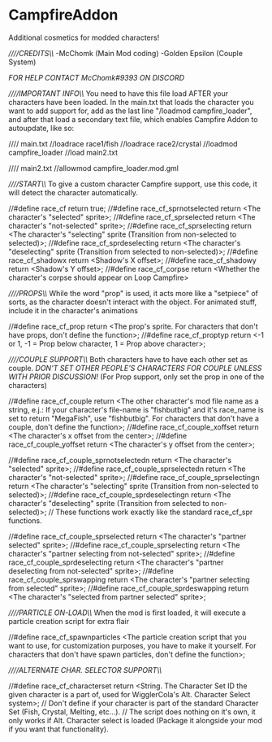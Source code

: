 # CampfireAddon
Additional cosmetics for modded characters!

*////CREDITS\\\\*
-McChomk (Main Mod coding)
-Golden Epsilon (Couple System)
	
*FOR HELP CONTACT McChomk#9393 ON DISCORD*

*////IMPORTANT INFO\\\\*
You need to have this file load AFTER your characters have been loaded.
In the main.txt that loads the character you want to add support for,
add as the last line "/loadmod campfire_loader", and after that load a secondary
text file, which enables Campfire Addon to autoupdate, like so:

//// main.txt
//loadrace race1/fish
//loadrace race2/crystal
//loadmod campfire_loader
//load main2.txt

//// main2.txt
//allowmod campfire_loader.mod.gml

*////START\\\\*
To give a custom character Campfire support, use this code, it will detect the character automatically.

//#define race_cf						return true;
//#define race_cf_sprnotselected	    return <The character's "selected" sprite>;
//#define race_cf_sprselected			return <The character's "not-selected" sprite>;
//#define race_cf_sprselecting 	    	return <The character's "selecting" sprite (Transition from non-selected to selected)>;
//#define race_cf_sprdeselecting	    return <The character's "deselecting" sprite (Transition from selected to non-selected)>;
//#define race_cf_shadowx				return <Shadow's X offset>;
//#define race_cf_shadowy		    	return <Shadow's Y offset>;
//#define race_cf_corpse				return <Whether the character's corpse should appear on Loop Campfire>

*////PROPS\\\\*
While the word "prop" is used, it acts more like a "setpiece" of sorts, as the character doesn't interact with the object.
For animated stuff, include it in the character's animations

//#define race_cf_prop			return <The prop's sprite. For characters that don't have props, don't define the function>;
//#define race_cf_proptyp		return <-1 or 1, -1 = Prop below character, 1 = Prop above character>;

*////COUPLE SUPPORT\\\\*
Both characters have to have each other set as couple. *DON'T SET OTHER PEOPLE'S CHARACTERS FOR COUPLE UNLESS WITH PRIOR DISCUSSION!*
(For Prop support, only set the prop in one of the characters)

//#define race_cf_couple						return <The other character's mod file name as a string, e.j.: If your character's file-name is "fishbutbig" and it's race_name is set to return "MegaFish", use "fishbutbig". For characters that don't have a couple, don't define the function>;
//#define race_cf_couple_xoffset				return <The character's x offset from the center>;
//#define race_cf_couple_yoffset				return <The character's y offset from the center>;

//#define race_cf_couple_sprnotselectedn				return <The character's "selected" sprite>;
//#define race_cf_couple_sprselectedn					return <The character's "not-selected" sprite>;
//#define race_cf_couple_sprselectingn 					return <The character's "selecting" sprite (Transition from non-selected to selected)>;
//#define race_cf_couple_sprdeselectingn				return <The character's "deselecting" sprite (Transition from selected to non-selected)>;
//	These functions work exactly like the standard race_cf_spr<Type> functions.

//#define race_cf_couple_sprselected			return <The character's "partner selected" sprite>;
//#define race_cf_couple_sprselecting 	    	return <The character's "partner selecting from not-selected" sprite>;
//#define race_cf_couple_sprdeselecting	    	return <The character's "partner deselecting from not-selected" sprite>;
//#define race_cf_couple_sprswapping 			return <The character's "partner selecting from selected" sprite>;
//#define race_cf_couple_sprdeswapping	    	return <The character's "selected from partner selected" sprite>;

*////PARTICLE ON-LOAD\\\\*
When the mod is first loaded, it will execute a particle creation script for extra flair

//#define race_cf_spawnparticles		<The particle creation script that you want to use, for customization purposes, you have to make it yourself. For characters that don't have spawn particles, don't define the function>;

*////ALTERNATE CHAR. SELECTOR SUPPORT\\\\*

//#define race_cf_characterset	return <String. The Character Set ID the given character is a part of, used for WigglerCola's Alt. Character Select system>;
//	Don't define if your character is part of the standard Character Set (Fish, Crystal, Melting, etc...).
//  The script does nothing on it's own, it only works if Alt. Character select is loaded (Package it alongside your mod if you want that functionality). 